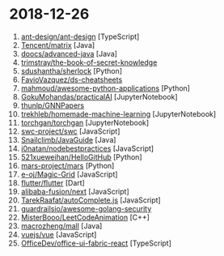 # 2018-12-26

1. [ant-design/ant-design](https://github.com/ant-design/ant-design "🐜 A UI Design Language") [TypeScript]
2. [Tencent/matrix](https://github.com/Tencent/matrix "Matrix is a plugin style, non-invasive APM system developed by WeChat.") [Java]
3. [doocs/advanced-java](https://github.com/doocs/advanced-java "😮 互联网 Java 工程师进阶知识完全扫盲") [Java]
4. [trimstray/the-book-of-secret-knowledge](https://github.com/trimstray/the-book-of-secret-knowledge "💫 A collection of awesome lists, manuals, blogs, hacks, one-liners, cli/web tools and more. Especially for System and Network Administrators, DevOps, Pentesters or Security Researchers.") 
5. [sdushantha/sherlock](https://github.com/sdushantha/sherlock "🔎 Find usernames across over 75 social networks") [Python]
6. [FavioVazquez/ds-cheatsheets](https://github.com/FavioVazquez/ds-cheatsheets "List of Data Science Cheatsheets to rule the world") 
7. [mahmoud/awesome-python-applications](https://github.com/mahmoud/awesome-python-applications "💿 Free software that works great, and also happens to be open-source Python.") [Python]
8. [GokuMohandas/practicalAI](https://github.com/GokuMohandas/practicalAI "📚A practical approach to learning machine learning.") [JupyterNotebook]
9. [thunlp/GNNPapers](https://github.com/thunlp/GNNPapers "Must-read papers on graph neural network (GNN)") 
10. [trekhleb/homemade-machine-learning](https://github.com/trekhleb/homemade-machine-learning "🤖 Python examples of popular machine learning algorithms with interactive Jupyter demos and math being explained") [JupyterNotebook]
11. [torchgan/torchgan](https://github.com/torchgan/torchgan "Research Framework for easy and efficient training of GANs based on Pytorch") [JupyterNotebook]
12. [swc-project/swc](https://github.com/swc-project/swc "Super-fast alternative for babel written in rust") [JavaScript]
13. [Snailclimb/JavaGuide](https://github.com/Snailclimb/JavaGuide "【Java学习+面试指南】 一份涵盖大部分Java程序员所需要掌握的核心知识。") [Java]
14. [i0natan/nodebestpractices](https://github.com/i0natan/nodebestpractices "The largest Node.JS best practices list (November 2018)") [JavaScript]
15. [521xueweihan/HelloGitHub](https://github.com/521xueweihan/HelloGitHub "分享 GitHub 上有趣、入门级的开源项目，帮你找到编程的乐趣。欢迎推荐、自荐项目，让更多人知道你的项目⭐️") [Python]
16. [mars-project/mars](https://github.com/mars-project/mars "Mars is a tensor-based unified framework for large-scale data computation.") [Python]
17. [e-oj/Magic-Grid](https://github.com/e-oj/Magic-Grid "A simple, lightweight Javascript library for dynamic grid layouts.") [JavaScript]
18. [flutter/flutter](https://github.com/flutter/flutter "Flutter makes it easy and fast to build beautiful mobile apps.") [Dart]
19. [alibaba-fusion/next](https://github.com/alibaba-fusion/next "A configurable component library for web built on React.") [JavaScript]
20. [TarekRaafat/autoComplete.js](https://github.com/TarekRaafat/autoComplete.js "Simple autocomplete pure vanilla Javascript library.") [JavaScript]
21. [guardrailsio/awesome-golang-security](https://github.com/guardrailsio/awesome-golang-security "Awesome golang Security resources") 
22. [MisterBooo/LeetCodeAnimation](https://github.com/MisterBooo/LeetCodeAnimation "Demonstrate all the questions on LeetCode in the form of animation.（用动画的形式呈现解LeetCode题目的思路）") [C++]
23. [macrozheng/mall](https://github.com/macrozheng/mall "mall项目是一套电商系统，包括前台商城系统及后台管理系统，基于SpringBoot+MyBatis实现。 前台商城系统包含首页门户、商品推荐、商品搜索、商品展示、购物车、订单流程、会员中心、客户服务、帮助中心等模块。 后台管理系统包含商品管理、订单管理、会员管理、促销管理、运营管理、内容管理、统计报表、财务管理、权限管理、设置等模块。") [Java]
24. [vuejs/vue](https://github.com/vuejs/vue "🖖 Vue.js is a progressive, incrementally-adoptable JavaScript framework for building UI on the web.") [JavaScript]
25. [OfficeDev/office-ui-fabric-react](https://github.com/OfficeDev/office-ui-fabric-react "React components for building experiences for Office and Office 365.") [TypeScript]
